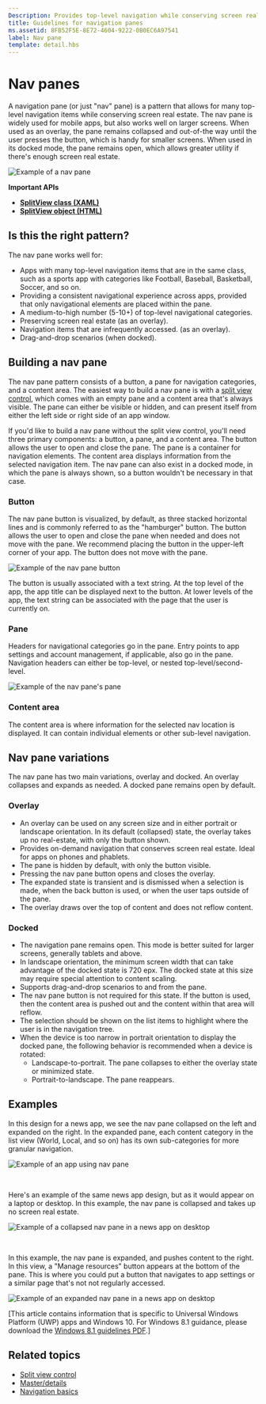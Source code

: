 ```yaml
---
Description: Provides top-level navigation while conserving screen real estate.
title: Guidelines for navigation panes
ms.assetid: 8FB52F5E-8E72-4604-9222-0B0EC6A97541
label: Nav pane
template: detail.hbs
---
```


Nav panes
=============================================================================================
A navigation pane (or just "nav" pane) is a pattern that allows for many top-level navigation items while conserving screen real estate. The nav pane is widely used for mobile apps, but also works well on larger screens. When used as an overlay, the pane remains collapsed and out-of-the way until the user presses the button, which is handy for smaller screens. When used in its docked mode, the pane remains open, which allows greater utility if there's enough screen real estate.

![Example of a nav pane](images/NAV_PANE_EXAMPLE.png)

<span class="sidebar_heading" style="font-weight: bold;">Important APIs</span>

-   [**SplitView class (XAML)**](https://msdn.microsoft.com/library/windows/apps/dn864360)
-   [**SplitView object (HTML)**](https://msdn.microsoft.com/library/windows/apps/dn919970)



<span id="Is_this_the_right_pattern_"></span><span id="is_this_the_right_pattern_"></span><span id="IS_THIS_THE_RIGHT_PATTERN_"></span>Is this the right pattern?
-----------------------------------------------------------------------------------------------------------------------------------------------------------------

The nav pane works well for:

-   Apps with many top-level navigation items that are in the same class, such as a sports app with categories like Football, Baseball, Basketball, Soccer, and so on.
-   Providing a consistent navigational experience across apps, provided that only navigational elements are placed within the pane.
-   A medium-to-high number (5-10+) of top-level navigational categories.
-   Preserving screen real estate (as an overlay).
-   Navigation items that are infrequently accessed. (as an overlay).
-   Drag-and-drop scenarios (when docked).

<span id="Building_a_nav_pane"></span><span id="building_a_nav_pane"></span><span id="BUILDING_A_NAV_PANE"></span>Building a nav pane
-------------------------------------------------------------------------------------------------------------------------------------

The nav pane pattern consists of a button, a pane for navigation categories, and a content area. The easiest way to build a nav pane is with a [split view control](split-view.md), which comes with an empty pane and a content area that's always visible. The pane can either be visible or hidden, and can present itself from either the left side or right side of an app window.

If you'd like to build a nav pane without the split view control, you'll need three primary components: a button, a pane, and a content area. The button allows the user to open and close the pane. The pane is a container for navigation elements. The content area displays information from the selected navigation item. The nav pane can also exist in a docked mode, in which the pane is always shown, so a button wouldn't be necessary in that case.

### <span id="Button"></span><span id="button"></span><span id="BUTTON"></span>Button

The nav pane button is visualized, by default, as three stacked horizontal lines and is commonly referred to as the "hamburger" button. The button allows the user to open and close the pane when needed and does not move with the pane. We recommend placing the button in the upper-left corner of your app. The button does not move with the pane.

![Example of the nav pane button](images/NAVPANE_BUTTONONLY.png)

The button is usually associated with a text string. At the top level of the app, the app title can be displayed next to the button. At lower levels of the app, the text string can be associated with the page that the user is currently on.

### <span id="Pane"></span><span id="pane"></span><span id="PANE"></span>Pane

Headers for navigational categories go in the pane. Entry points to app settings and account management, if applicable, also go in the pane. Navigation headers can either be top-level, or nested top-level/second-level.

![Example of the nav pane's pane](images/NAVPANE_PANE.png)

### <span id="Content_area"></span><span id="content_area"></span><span id="CONTENT_AREA"></span>Content area

The content area is where information for the selected nav location is displayed. It can contain individual elements or other sub-level navigation.

<span id="Nav_pane_variations"></span><span id="nav_pane_variations"></span><span id="NAV_PANE_VARIATIONS"></span>Nav pane variations
-------------------------------------------------------------------------------------------------------------------------------------

The nav pane has two main variations, overlay and docked. An overlay collapses and expands as needed. A docked pane remains open by default.

### <span id="Overlay"></span><span id="overlay"></span><span id="OVERLAY"></span>Overlay

-   An overlay can be used on any screen size and in either portrait or landscape orientation. In its default (collapsed) state, the overlay takes up no real-estate, with only the button shown.
-   Provides on-demand navigation that conserves screen real estate. Ideal for apps on phones and phablets.
-   The pane is hidden by default, with only the button visible.
-   Pressing the nav pane button opens and closes the overlay.
-   The expanded state is transient and is dismissed when a selection is made, when the back button is used, or when the user taps outside of the pane.
-   The overlay draws over the top of content and does not reflow content.

### <span id="Docked"></span><span id="docked"></span><span id="DOCKED"></span>Docked

-   The navigation pane remains open. This mode is better suited for larger screens, generally tablets and above.
-   In landscape orientation, the minimum screen width that can take advantage of the docked state is 720 epx. The docked state at this size may require special attention to content scaling.
-   Supports drag-and-drop scenarios to and from the pane.
-   The nav pane button is not required for this state. If the button is used, then the content area is pushed out and the content within that area will reflow.
-   The selection should be shown on the list items to highlight where the user is in the navigation tree.
-   When the device is too narrow in portrait orientation to display the docked pane, the following behavior is recommended when a device is rotated:
    -   Landscape-to-portrait. The pane collapses to either the overlay state or minimized state.
    -   Portrait-to-landscape. The pane reappears.

<span id="Examples"></span><span id="examples"></span><span id="EXAMPLES"></span>Examples
-----------------------------------------------------------------------------------------

In this design for a news app, we see the nav pane collapsed on the left and expanded on the right. In the expanded pane, each content category in the list view (World, Local, and so on) has its own sub-categories for more granular navigation.

![Example of an app using nav pane](images/UAP_NEWSREADER_PHONE_SBS.png)

 

Here's an example of the same news app design, but as it would appear on a laptop or desktop. In this example, the nav pane is collapsed and takes up no screen real estate.

![Example of a collapsed nav pane in a news app on desktop](images/UAP_NEWSREADER_DESKTOP_COLLAPSED.png)

 

In this example, the nav pane is expanded, and pushes content to the right. In this view, a "Manage resources" button appears at the bottom of the pane. This is where you could put a button that navigates to app settings or a similar page that's not not regularly accessed.

![Example of an expanded nav pane in a news app on desktop](images/UAP_NEWSREADER_DESKTOP_EXPANDED.png)

\[This article contains information that is specific to Universal Windows Platform (UWP) apps and Windows 10. For Windows 8.1 guidance, please download the [Windows 8.1 guidelines PDF](https://go.microsoft.com/fwlink/p/?linkid=258743).\]

<span id="related_topics"></span>Related topics
-----------------------------------------------

* [Split view control](split-view.md)
* [Master/details](master-details.md)
* [Navigation basics](https://msdn.microsoft.com/library/windows/apps/dn958438)
 

 



